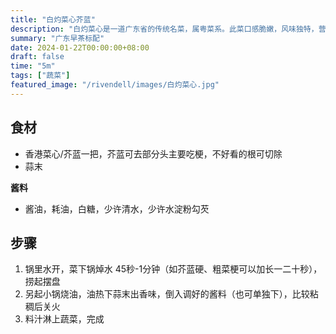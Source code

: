 ```yaml
---
title: "白灼菜心芥蓝"
description: "白灼菜心是一道广东省的传统名菜，属粤菜系。此菜口感脆嫩，风味独特，营养丰富，并有清热解毒、杀菌、降血脂的功能。主料是菜心，主要烹饪工艺是白灼。"
summary: "广东早茶标配"
date: 2024-01-22T00:00:00+08:00
draft: false
time: "5m"
tags: ["蔬菜"]
featured_image: "/rivendell/images/白灼菜心.jpg"
---
```


## 食材

- 香港菜心/芥蓝一把，芥蓝可去部分头主要吃梗，不好看的根可切除
- 蒜末

**酱料**

- 酱油，耗油，白糖，少许清水，少许水淀粉勾芡


## 步骤

1. 锅里水开，菜下锅焯水 45秒-1分钟（如芥蓝硬、粗菜梗可以加长一二十秒），捞起摆盘
2. 另起小锅烧油，油热下蒜末出香味，倒入调好的酱料（也可单独下），比较粘稠后关火
3. 料汁淋上蔬菜，完成